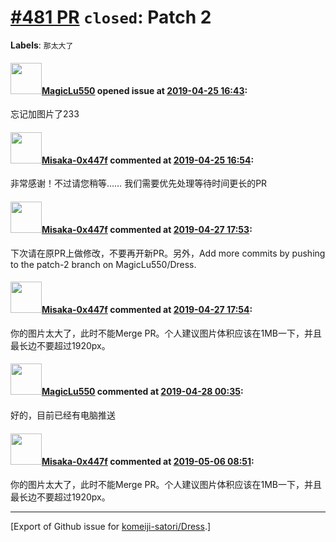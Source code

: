 # [\#481 PR](https://github.com/komeiji-satori/Dress/pull/481) `closed`: Patch 2
**Labels**: `那太大了`


#### <img src="https://avatars.githubusercontent.com/u/46070909?u=5f6e3bf691eceac7b5dff3ad6bbb8ac0dc59fe9e&v=4" width="50">[MagicLu550](https://github.com/MagicLu550) opened issue at [2019-04-25 16:43](https://github.com/komeiji-satori/Dress/pull/481):

忘记加图片了233

#### <img src="https://avatars.githubusercontent.com/u/15797507?u=8f0af037965104b85573c521a9cfa5dbbbcad9bc&v=4" width="50">[Misaka-0x447f](https://github.com/Misaka-0x447f) commented at [2019-04-25 16:54](https://github.com/komeiji-satori/Dress/pull/481#issuecomment-486753117):

非常感谢！不过请您稍等……
我们需要优先处理等待时间更长的PR

#### <img src="https://avatars.githubusercontent.com/u/15797507?u=8f0af037965104b85573c521a9cfa5dbbbcad9bc&v=4" width="50">[Misaka-0x447f](https://github.com/Misaka-0x447f) commented at [2019-04-27 17:53](https://github.com/komeiji-satori/Dress/pull/481#issuecomment-487306763):

下次请在原PR上做修改，不要再开新PR。另外，Add more commits by pushing to the patch-2 branch on MagicLu550/Dress.

#### <img src="https://avatars.githubusercontent.com/u/15797507?u=8f0af037965104b85573c521a9cfa5dbbbcad9bc&v=4" width="50">[Misaka-0x447f](https://github.com/Misaka-0x447f) commented at [2019-04-27 17:54](https://github.com/komeiji-satori/Dress/pull/481#issuecomment-487306824):

你的图片太大了，此时不能Merge PR。个人建议图片体积应该在1MB一下，并且最长边不要超过1920px。

#### <img src="https://avatars.githubusercontent.com/u/46070909?u=5f6e3bf691eceac7b5dff3ad6bbb8ac0dc59fe9e&v=4" width="50">[MagicLu550](https://github.com/MagicLu550) commented at [2019-04-28 00:35](https://github.com/komeiji-satori/Dress/pull/481#issuecomment-487330109):

好的，目前已经有电脑推送

#### <img src="https://avatars.githubusercontent.com/u/15797507?u=8f0af037965104b85573c521a9cfa5dbbbcad9bc&v=4" width="50">[Misaka-0x447f](https://github.com/Misaka-0x447f) commented at [2019-05-06 08:51](https://github.com/komeiji-satori/Dress/pull/481#issuecomment-489551279):

你的图片太大了，此时不能Merge PR。个人建议图片体积应该在1MB一下，并且最长边不要超过1920px。


-------------------------------------------------------------------------------



[Export of Github issue for [komeiji-satori/Dress](https://github.com/komeiji-satori/Dress).]
